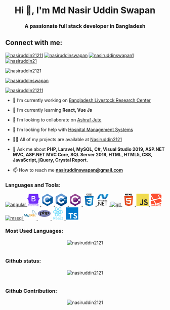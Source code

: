 

<h1 align="center">Hi 👋, I'm Md Nasir Uddin Swapan</h1>
<h3 align="center">A passionate full stack developer in Bangladesh</h3>

<h2 align="left">Connect with me:</h2>
<p align="left">
<a href="https://twitter.com/nasiruddin21211" target="blank"><img align="center" src="https://raw.githubusercontent.com/rahuldkjain/github-profile-readme-generator/master/src/images/icons/Social/twitter.svg" alt="nasiruddin21211" height="30" width="40" /></a>
<a href="https://linkedin.com/in/nasiruddinswapan" target="blank"><img align="center" src="https://raw.githubusercontent.com/rahuldkjain/github-profile-readme-generator/master/src/images/icons/Social/linked-in-alt.svg" alt="nasiruddinswapan" height="30" width="40" /></a>
<a href="https://fb.com/nasiruddinswapan1" target="blank"><img align="center" src="https://raw.githubusercontent.com/rahuldkjain/github-profile-readme-generator/master/src/images/icons/Social/facebook.svg" alt="nasiruddinswapan1" height="30" width="40" /></a>
<a href="https://instagram.com/nasiruddin21" target="blank"><img align="center" src="https://raw.githubusercontent.com/rahuldkjain/github-profile-readme-generator/master/src/images/icons/Social/instagram.svg" alt="nasiruddin21" height="30" width="40" /></a>
</p>

<p align="left"> <img src="https://komarev.com/ghpvc/?username=nasiruddin2121&label=Profile%20views&color=0e75b6&style=flat" alt="nasiruddin2121" /> </p>

<p align="left"> <a href="https://github.com/ryo-ma/github-profile-trophy"><img src="https://github-profile-trophy.vercel.app/?username=nasiruddinswapan" alt="nasiruddinswapan" /></a> </p>

<p align="left"> <a href="https://twitter.com/nasiruddin21211" target="blank"><img src="https://img.shields.io/twitter/follow/nasiruddin21211?logo=twitter&style=for-the-badge" alt="nasiruddin21211" /></a> </p>

- 🔭 I’m currently working on [Bangladesh Livestock Research Center](https://app-blri.org/login)

- 🌱 I’m currently learning **React, Vue Js**

- 👯 I’m looking to collaborate on [Ashraf Jute](https://ashrafjute.com/)

- 🤝 I’m looking for help with [Hospital Management Systems](http://113.11.120.202:35899)

- 👨‍💻 All of my projects are available at [Nasiruddin2121](Nasiruddin2121)

- 💬 Ask me about **PHP, Laravel, MySQL, C#, Visual Studio 2019, ASP.NET MVC, ASP.NET MVC Core, SQL Server 2019, HTML, HTML5, CSS, JavaScript, jQuery, Crystal Report.**

- 📫 How to reach me **nasiruddinswapan@gmail.com**



<h3 align="left">Languages and Tools:</h3>
<p align="left"> <a href="https://angular.io" target="_blank" rel="noreferrer"> <img src="https://angular.io/assets/images/logos/angular/angular.svg" alt="angular" width="40" height="40"/> </a> <a href="https://getbootstrap.com" target="_blank" rel="noreferrer"> <img src="https://raw.githubusercontent.com/devicons/devicon/master/icons/bootstrap/bootstrap-plain-wordmark.svg" alt="bootstrap" width="40" height="40"/> </a> <a href="https://www.cprogramming.com/" target="_blank" rel="noreferrer"> <img src="https://raw.githubusercontent.com/devicons/devicon/master/icons/c/c-original.svg" alt="c" width="40" height="40"/> </a> <a href="https://www.w3schools.com/cpp/" target="_blank" rel="noreferrer"> <img src="https://raw.githubusercontent.com/devicons/devicon/master/icons/cplusplus/cplusplus-original.svg" alt="cplusplus" width="40" height="40"/> </a> <a href="https://www.w3schools.com/cs/" target="_blank" rel="noreferrer"> <img src="https://raw.githubusercontent.com/devicons/devicon/master/icons/csharp/csharp-original.svg" alt="csharp" width="40" height="40"/> </a> <a href="https://www.w3schools.com/css/" target="_blank" rel="noreferrer"> <img src="https://raw.githubusercontent.com/devicons/devicon/master/icons/css3/css3-original-wordmark.svg" alt="css3" width="40" height="40"/> </a> <a href="https://dotnet.microsoft.com/" target="_blank" rel="noreferrer"> <img src="https://raw.githubusercontent.com/devicons/devicon/master/icons/dot-net/dot-net-original-wordmark.svg" alt="dotnet" width="40" height="40"/> </a> <a href="https://git-scm.com/" target="_blank" rel="noreferrer"> <img src="https://www.vectorlogo.zone/logos/git-scm/git-scm-icon.svg" alt="git" width="40" height="40"/> </a> <a href="https://www.w3.org/html/" target="_blank" rel="noreferrer"> <img src="https://raw.githubusercontent.com/devicons/devicon/master/icons/html5/html5-original-wordmark.svg" alt="html5" width="40" height="40"/> </a> <a href="https://developer.mozilla.org/en-US/docs/Web/JavaScript" target="_blank" rel="noreferrer"> <img src="https://raw.githubusercontent.com/devicons/devicon/master/icons/javascript/javascript-original.svg" alt="javascript" width="40" height="40"/> </a> <a href="https://laravel.com/" target="_blank" rel="noreferrer"> <img src="https://raw.githubusercontent.com/devicons/devicon/master/icons/laravel/laravel-plain-wordmark.svg" alt="laravel" width="40" height="40"/> </a> <a href="https://www.microsoft.com/en-us/sql-server" target="_blank" rel="noreferrer"> <img src="https://www.svgrepo.com/show/303229/microsoft-sql-server-logo.svg" alt="mssql" width="40" height="40"/> </a> <a href="https://www.mysql.com/" target="_blank" rel="noreferrer"> <img src="https://raw.githubusercontent.com/devicons/devicon/master/icons/mysql/mysql-original-wordmark.svg" alt="mysql" width="40" height="40"/> </a> <a href="https://www.php.net" target="_blank" rel="noreferrer"> <img src="https://raw.githubusercontent.com/devicons/devicon/master/icons/php/php-original.svg" alt="php" width="40" height="40"/> </a> <a href="https://reactjs.org/" target="_blank" rel="noreferrer"> <img src="https://raw.githubusercontent.com/devicons/devicon/master/icons/react/react-original-wordmark.svg" alt="react" width="40" height="40"/> </a> <a href="https://www.typescriptlang.org/" target="_blank" rel="noreferrer"> <img src="https://raw.githubusercontent.com/devicons/devicon/master/icons/typescript/typescript-original.svg" alt="typescript" width="40" height="40"/> </a> </p>

<h3 align="left">Most Used Languages:</h3>
<div align="center"><img align="center" src="https://github-readme-stats.vercel.app/api/top-langs?username=nasiruddin2121&show_icons=true&locale=en&layout=compact" alt="nasiruddin2121" /></div> <br/>

<h3 align="left">Github status:</h3>
<div align="center"><img align="center" src="https://github-readme-stats.vercel.app/api?username=nasiruddin2121&show_icons=true&locale=en" alt="nasiruddin2121" /></div><br/>

<h3 align="left">Github Contribution:</h3>
<div align="center"><img align="center" src="https://github-readme-streak-stats.herokuapp.com/?user=nasiruddin2121&" alt="nasiruddin2121" /></div>

